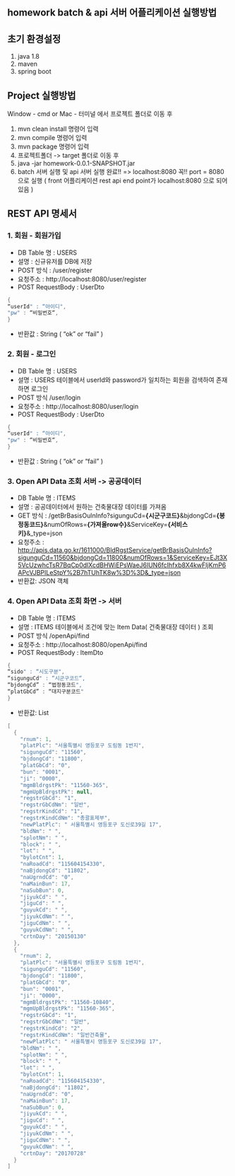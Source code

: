 <h2> homework batch & api 서버 어플리케이션 실행방법 </h2>

## 초기 환경설정
1. java 1.8
2. maven
3. spring boot

## Project 실행방법
Window - cmd or Mac - 터미널 에서 프로젝트 폴더로 이동 후
1. mvn clean install 명령어 입력
2. mvn compile 명령어 입력
3. mvn package 명령어 입력
4. 프로젝트폴더 -> target 폴더로 이동 후 
5. java -jar homework-0.0.1-SNAPSHOT.jar
6. batch 서버 실행 및 api 서버 실행 완료!! => localhost:8080  꼭!! port = 8080 으로 실행
( front 어플리케이션 rest api end point가 localhost:8080 으로 되어있음 )

## REST API 명세서
### 1. 회원 - 회원가입 
  - DB Table 명 : USERS
  - 설명 : 신규유저를 DB에 저장 
  - POST 방식 :  /user/register
  - 요청주소 : http://localhost:8080/user/register
  - POST RequestBody : UserDto
```java
{
“userId" : “아이디",
"pw" : “비밀번호“,
}
```
  - 반환값 : String  ( “ok” or “fail” )

### 2. 회원 - 로그인 
  - DB Table 명 : USERS
  - 설명 : USERS 테이블에서 userId와 password가 일치하는 회원을 검색하여 존재하면 로그인
  - POST 방식  /user/login
  - 요청주소 : http://localhost:8080/user/login
  - POST RequestBody : UserDto
```java
{
“userId" : “아이디",
"pw" : “비밀번호“,
}
```
  - 반환값 : String ( “ok” or “fail” )

### 3. Open API Data 조회 서버 -> 공공데이터 
  - DB Table 명 : ITEMS
  - 설명 : 공공데이터에서 원하는 건축물대장 데이터를 가져옴
  - GET 방식 : /getBrBasisOulnInfo?sigunguCd=**{시군구코드}**&bjdongCd=**{봉정동코드}**&numOfRows=**{가져올row수}**&ServiceKey=**{서비스키}**&_type=json
  - 요청주소 : http://apis.data.go.kr/1611000/BldRgstService/getBrBasisOulnInfo?sigunguCd=11560&bjdongCd=11800&numOfRows=1&ServiceKey=EJt3X5VcUzwhcTsR7BqCp0dlXcdBHWiEPsWaeJ6lUN6fcIhfxb8X4kwFIjKmP6APcVJBPILeStpY%2B7hTUhTK8w%3D%3D&_type=json
  - 반환값: JSON 객체

### 4. Open API Data 조회  화면 -> 서버
  - DB Table 명 : ITEMS
  - 설명 : ITEMS 테이블에서 조건에 맞는 Item Data( 건축물대장 데이터 ) 조회
  - POST 방식  /openApi/find
  - 요청주소 : http://localhost:8080/openApi/find
  - POST RequestBody : ItemDto
```java
{
“sido" : “시도구분",
“sigunguCd" : “시군구코드“,
“bjdongCd” : “법정동코드",
“platGbCd” : “대지구분코드"
}
```
  - 반환값: List<ItemEntity> 
```java
[
  {
    "rnum": 1,
    "platPlc": "서울특별시 영등포구 도림동 1번지",
    "sigunguCd": "11560",
    "bjdongCd": "11800",
    "platGbCd": "0",
    "bun": "0001",
    "ji": "0000",
    "mgmBldrgstPk": "11560-365",
    "mgmUpBldrgstPk": null,
    "regstrGbCd": "1",
    "regstrGbCdNm": "일반",
    "regstrKindCd": "1",
    "regstrKindCdNm": "총괄표제부",
    "newPlatPlc": " 서울특별시 영등포구 도신로39길 17",
    "bldNm": " ",
    "splotNm": " ",
    "block": " ",
    "lot": " ",
    "bylotCnt": 1,
    "naRoadCd": "115604154330",
    "naBjdongCd": "11802",
    "naUgrndCd": "0",
    "naMainBun": 17,
    "naSubBun": 0,
    "jiyukCd": " ",
    "jiguCd": " ",
    "guyukCd": " ",
    "jiyukCdNm": " ",
    "jiguCdNm": " ",
    "guyukCdNm": " ",
    "crtnDay": "20150130"
  },
  {
    "rnum": 2,
    "platPlc": "서울특별시 영등포구 도림동 1번지",
    "sigunguCd": "11560",
    "bjdongCd": "11800",
    "platGbCd": "0",
    "bun": "0001",
    "ji": "0000",
    "mgmBldrgstPk": "11560-10840",
    "mgmUpBldrgstPk": "11560-365",
    "regstrGbCd": "1",
    "regstrGbCdNm": "일반",
    "regstrKindCd": "2",
    "regstrKindCdNm": "일반건축물",
    "newPlatPlc": " 서울특별시 영등포구 도신로39길 17",
    "bldNm": " ",
    "splotNm": " ",
    "block": " ",
    "lot": " ",
    "bylotCnt": 1,
    "naRoadCd": "115604154330",
    "naBjdongCd": "11802",
    "naUgrndCd": "0",
    "naMainBun": 17,
    "naSubBun": 0,
    "jiyukCd": " ",
    "jiguCd": " ",
    "guyukCd": " ",
    "jiyukCdNm": " ",
    "jiguCdNm": " ",
    "guyukCdNm": " ",
    "crtnDay": "20170728"
  }
] 
```
